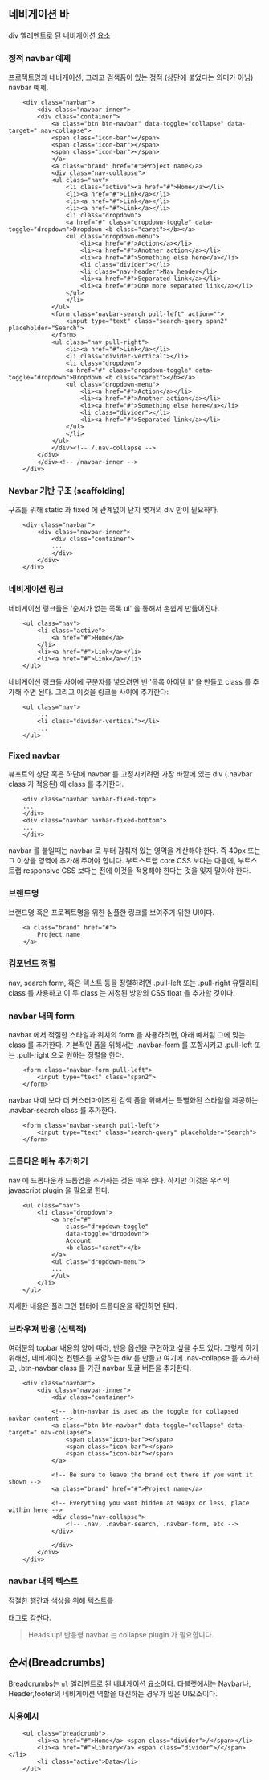 <!--
layout: 'post'
section: 'Cornerstone Framework'
title: '네비게이션 바'
outline: 'div 엘레멘트로 된 네비게이션 요소. 프로젝트명과 네비게이션, 그리고 검색폼이 있는 정적 (상단에 붙었다는 의미가 아님) navbar 예제. 구조를 위해 static 과 fixed 에 관계없이 단지 몇개의 div 만이 필요하다...'
date: '2012-11-16'
tagstr: 'widget'
order: '[4, 2, 3]'
thumbnail: '4.2.03.navation_bar.png'
-->

## 네비게이션 바

div 엘레멘트로 된 네비게이션 요소

### 정적 navbar 예제

프로젝트명과 네비게이션, 그리고 검색폼이 있는 정적 (상단에 붙었다는 의미가 아님) navbar 예제.

``` cm, { iframe-height : 300px }
	<div class="navbar">
        <div class="navbar-inner">
        <div class="container">
            <a class="btn btn-navbar" data-toggle="collapse" data-target=".nav-collapse">
            <span class="icon-bar"></span>
            <span class="icon-bar"></span>
            <span class="icon-bar"></span>
            </a>
            <a class="brand" href="#">Project name</a>
            <div class="nav-collapse">
            <ul class="nav">
                <li class="active"><a href="#">Home</a></li>
                <li><a href="#">Link</a></li>
                <li><a href="#">Link</a></li>
                <li><a href="#">Link</a></li>
                <li class="dropdown">
                <a href="#" class="dropdown-toggle" data-toggle="dropdown">Dropdown <b class="caret"></b></a>
                <ul class="dropdown-menu">
                    <li><a href="#">Action</a></li>
                    <li><a href="#">Another action</a></li>
                    <li><a href="#">Something else here</a></li>
                    <li class="divider"></li>
                    <li class="nav-header">Nav header</li>
                    <li><a href="#">Separated link</a></li>
                    <li><a href="#">One more separated link</a></li>
                </ul>
                </li>
            </ul>
            <form class="navbar-search pull-left" action="">
                <input type="text" class="search-query span2" placeholder="Search">
            </form>
            <ul class="nav pull-right">
                <li><a href="#">Link</a></li>
                <li class="divider-vertical"></li>
                <li class="dropdown">
                <a href="#" class="dropdown-toggle" data-toggle="dropdown">Dropdown <b class="caret"></b></a>
                <ul class="dropdown-menu">
                    <li><a href="#">Action</a></li>
                    <li><a href="#">Another action</a></li>
                    <li><a href="#">Something else here</a></li>
                    <li class="divider"></li>
                    <li><a href="#">Separated link</a></li>
                </ul>
                </li>
            </ul>
            </div><!-- /.nav-collapse -->
        </div>
        </div><!-- /navbar-inner -->
    </div>
```

### Navbar 기반 구조 (scaffolding)

구조를 위해 static 과 fixed 에 관계없이 단지 몇개의 div 만이 필요하다. 

```
    <div class="navbar">
        <div class="navbar-inner">
            <div class="container">
            ...
            </div>
        </div>
    </div>
```


### 네비게이션 링크

네비게이션 링크들은 '순서가 없는 목록 ul' 을 통해서 손쉽게 만들어진다.

```
    <ul class="nav">
        <li class="active">
            <a href="#">Home</a>
        </li>
        <li><a href="#">Link</a></li>
        <li><a href="#">Link</a></li>
    </ul>
```

네비게이션 링크들 사이에 구분자를 넣으려면 빈 '목록 아이템 li' 을 만들고 class 를 추가해 주면 된다. 그리고 이것을 링크들 사이에 추가한다:

```
    <ul class="nav">
        ...
        <li class="divider-vertical"></li>
        ...
    </ul>
```

### Fixed navbar

뷰포트의 상단 혹은 하단에 navbar 를 고정시키려면 가장 바깥에 있는 div (.navbar class 가 적용된) 에 class 를 추가한다.

```
    <div class="navbar navbar-fixed-top">
    ...
    </div>
    <div class="navbar navbar-fixed-bottom">
    ...
    </div>
```

navbar 를 붙일때는 navbar 로 부터 감춰져 있는 영역을 계산해야 한다. 즉 40px 또는 그 이상을 <body> 영역에 추가해 주어야 합니다. 부트스트랩 core CSS 보다는 다음에, 부트스트랩 responsive CSS 보다는 전에 이것을 적용해야 한다는 것을 잊지 말아야 한다.

### 브랜드명

브랜드명 혹은 프로젝트명을 위한 심플한 링크를 보여주기 위한 UI이다.

```
    <a class="brand" href="#">
    	Project name
    </a>
```

### 컴포넌트 정렬

nav, search form, 혹은 텍스트 등을 정렬하려면 .pull-left 또는 .pull-right 유틸리티 class 를 사용하고 이 두 class 는 지정된 방향의 CSS float 을 추가할 것이다.

### navbar 내의 form

navbar 에서 적절한 스타일과 위치의 form 을 사용하려면, 아래 예처럼 그에 맞는 class 를 추가한다. 기본적인 폼을 위해서는 .navbar-form 를 포함시키고 .pull-left 또는 .pull-right 으로 원하는 정렬을 한다.

```
    <form class="navbar-form pull-left">
   	 	<input type="text" class="span2">
    </form>
```
navbar 내에 보다 더 커스터마이즈된 검색 폼을 위해서는 특별화된 스타일을 제공하는 .navbar-search class 를 추가한다.

```
    <form class="navbar-search pull-left">
    	<input type="text" class="search-query" placeholder="Search">
    </form>
```


### 드롭다운 메뉴 추가하기

nav 에 드롭다운과 드롭업을 추가하는 것은 매우 쉽다. 하지만 이것은 우리의 javascript plugin 을 필요로 한다.

```
    <ul class="nav">
        <li class="dropdown">
            <a href="#"
                class="dropdown-toggle"
                data-toggle="dropdown">
                Account
                <b class="caret"></b>
            </a>
            <ul class="dropdown-menu">
            ...
            </ul>
        </li>
    </ul>
```

자세한 내용은 플러그인 챕터에 드롭다운을 확인하면 된다.

### 브라우져 반응 (선택적)

여러분의 topbar 내용의 양에 따라, 반응 옵션을 구현하고 싶을 수도 있다. 그렇게 하기 위해선, 네비게이션 컨텐츠를 포함하는 div 를 만들고 여기에 .nav-collapse 를 추가하고, .btn-navbar class 를 가진 navbar 토글 버튼을 추가한다.

```
    <div class="navbar">
        <div class="navbar-inner">
            <div class="container">
        
            <!-- .btn-navbar is used as the toggle for collapsed navbar content -->
            <a class="btn btn-navbar" data-toggle="collapse" data-target=".nav-collapse">
                <span class="icon-bar"></span>
                <span class="icon-bar"></span>
                <span class="icon-bar"></span>
            </a>
        
            <!-- Be sure to leave the brand out there if you want it shown -->
            <a class="brand" href="#">Project name</a>
        
            <!-- Everything you want hidden at 940px or less, place within here -->
            <div class="nav-collapse">
                <!-- .nav, .navbar-search, .navbar-form, etc -->
            </div>
        
            </div>
        </div>
    </div>
```


### navbar 내의 텍스트

적절한 행간과 색상을 위해 텍스트를 <p> 태그로 감싼다.

> Heads up! 반응형 navbar 는 collapse plugin 가 필요합니다.

## 순서(Breadcrumbs)

Breadcrumbs는 `ul` 엘리멘트로 된 네비게이션 요소이다. 타블랫에서는 Navbar나, Header,footer의 네비게이션 역할을 대신하는 경우가 많은 UI요소이다.

### 사용예시 

``` cm, { iframe-height : 84px }
    <ul class="breadcrumb">
        <li><a href="#">Home</a> <span class="divider">/</span></li>
        <li><a href="#">Library</a> <span class="divider">/</span></li>
        <li class="active">Data</li>
    </ul>
```
